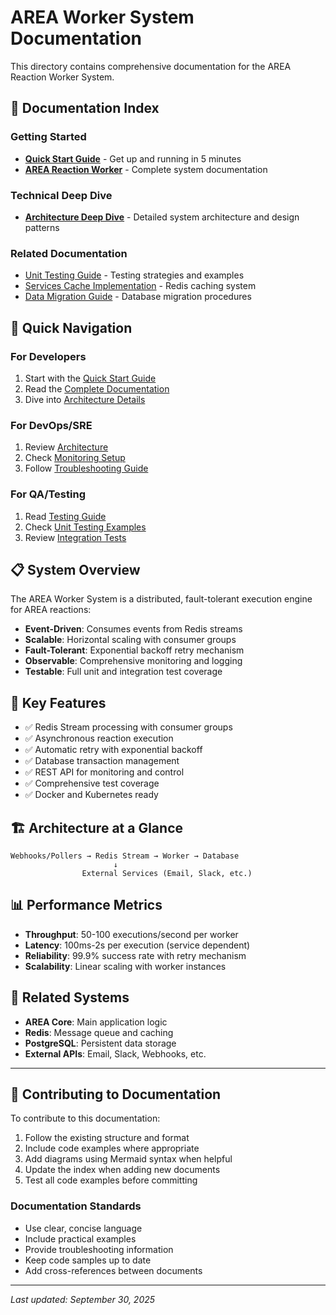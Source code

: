# AREA Worker System Documentation

This directory contains comprehensive documentation for the AREA Reaction Worker System.

## 📖 Documentation Index

### Getting Started
- **[Quick Start Guide](quick-start-worker.md)** - Get up and running in 5 minutes
- **[AREA Reaction Worker](area-reaction-worker.md)** - Complete system documentation

### Technical Deep Dive
- **[Architecture Deep Dive](worker-architecture.md)** - Detailed system architecture and design patterns

### Related Documentation
- [Unit Testing Guide](unit-testing-guide.md) - Testing strategies and examples
- [Services Cache Implementation](services-cache-implementation.md) - Redis caching system
- [Data Migration Guide](data-migration-guide.md) - Database migration procedures

## 🚀 Quick Navigation

### For Developers
1. Start with the [Quick Start Guide](quick-start-worker.md)
2. Read the [Complete Documentation](area-reaction-worker.md)
3. Dive into [Architecture Details](worker-architecture.md)

### For DevOps/SRE
1. Review [Architecture](worker-architecture.md#deployment-architecture)
2. Check [Monitoring Setup](area-reaction-worker.md#monitoring-and-observability)
3. Follow [Troubleshooting Guide](area-reaction-worker.md#troubleshooting)

### For QA/Testing
1. Read [Testing Guide](area-reaction-worker.md#testing)
2. Check [Unit Testing Examples](quick-start-worker.md#testing-guide)
3. Review [Integration Tests](area-reaction-worker.md#integration-tests)

## 📋 System Overview

The AREA Worker System is a distributed, fault-tolerant execution engine for AREA reactions:

- **Event-Driven**: Consumes events from Redis streams
- **Scalable**: Horizontal scaling with consumer groups
- **Fault-Tolerant**: Exponential backoff retry mechanism
- **Observable**: Comprehensive monitoring and logging
- **Testable**: Full unit and integration test coverage

## 🔧 Key Features

- ✅ Redis Stream processing with consumer groups
- ✅ Asynchronous reaction execution
- ✅ Automatic retry with exponential backoff
- ✅ Database transaction management
- ✅ REST API for monitoring and control
- ✅ Comprehensive test coverage
- ✅ Docker and Kubernetes ready

## 🏗️ Architecture at a Glance

```
Webhooks/Pollers → Redis Stream → Worker → Database
                       ↓
                External Services (Email, Slack, etc.)
```

## 📊 Performance Metrics

- **Throughput**: 50-100 executions/second per worker
- **Latency**: 100ms-2s per execution (service dependent)
- **Reliability**: 99.9% success rate with retry mechanism
- **Scalability**: Linear scaling with worker instances

## 🔗 Related Systems

- **AREA Core**: Main application logic
- **Redis**: Message queue and caching
- **PostgreSQL**: Persistent data storage
- **External APIs**: Email, Slack, Webhooks, etc.

---

## 📝 Contributing to Documentation

To contribute to this documentation:

1. Follow the existing structure and format
2. Include code examples where appropriate
3. Add diagrams using Mermaid syntax when helpful
4. Update the index when adding new documents
5. Test all code examples before committing

### Documentation Standards

- Use clear, concise language
- Include practical examples
- Provide troubleshooting information
- Keep code samples up to date
- Add cross-references between documents

---

*Last updated: September 30, 2025*